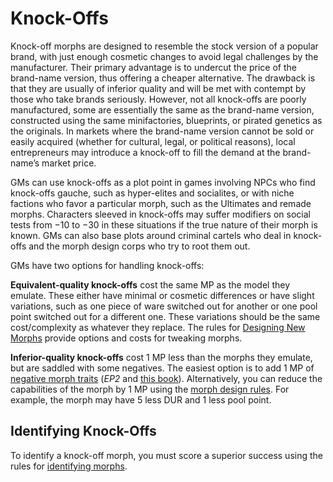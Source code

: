 # Knock-Offs

Knock-off morphs are designed to resemble the stock version of a popular brand, with just enough cosmetic changes to avoid legal challenges by the manufacturer. Their primary advantage is to undercut the price of the brand-name version, thus offering a cheaper alternative. The drawback is that they are usually of inferior quality and will be met with contempt by those who take brands seriously. However, not all knock-offs are poorly manufactured, some are essentially the same as the brand-name version, constructed using the same minifactories, blueprints, or pirated genetics as the originals. In markets where the brand-name version cannot be sold or easily acquired (whether for cultural, legal, or political reasons), local entrepreneurs may introduce a knock-off to fill the demand at the brand-name’s market price.

GMs can use knock-offs as a plot point in games involving NPCs who find knock-offs gauche, such as hyper-elites and socialites, or with niche factions who favor a particular morph, such as the Ultimates and remade morphs. Characters sleeved in knock-offs may suffer modifiers on social tests from −10 to −30 in these situations if the true nature of their morph is known. GMs can also base plots around criminal cartels who deal in knock-offs and the morph design corps who try to root them out.

GMs have two options for handling knock-offs:

**Equivalent-quality knock-offs** cost the same MP as the model they emulate. These either have minimal or cosmetic differences or have slight variations, such as one piece of ware switched out for another or one pool point switched out for a different one. These variations should be the same cost/complexity as whatever they replace. The rules for [Designing New Morphs](../04/12-designing-new-morphs.md) provide options and costs for tweaking morphs.

**Inferior-quality knock-offs** cost 1 MP less than the morphs they emulate, but are saddled with some negatives. The easiest option is to add 1 MP of [negative morph traits](../../../04/28-traits.md#negative-morph-traits) (_EP2_ and [this book](../04/06-negative-morph-traits.md)). Alternatively, you can reduce the capabilities of the morph by 1 MP using the [morph design rules](../04/12-designing-new-morphs.md). For example, the morph may have 5 less DUR and 1 less pool point.

## Identifying Knock-Offs

To identify a knock-off morph, you must score a superior success using the rules for [identifying morphs](./08-identifying-morphs.md).
